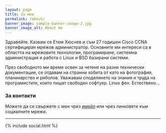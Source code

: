 ```yaml
---
layout: page
title: За мен
permalink: /about/
banner_image: sample-banner-image-2.jpg
banner_image_alt: About me
---
```

Здравейте. Казвам се Етем Хюснев и съм 27 годишен Cisco CCNA сертифициран мрежов администратор. Основните ми интереси са в областта на мрежовите технологии, програмиране, системна администрация и работа с Linux и BSD базирани системи.

През свободното ми време освен за четене на разни технически документации, се отдавам на странни хобита от като на фотография, планинарство и риболов.
Уважавам споделянето на знания и труда на програмистите, които пишат свободен софтуер. Linux фен. Естествено...

### За контакти

Можете да се свържете с мен чрез [имейл](mailto:mr.cyberpower@gmail.com) или чрез линковете към социалните мрежи.

---

{% include social.html %}


